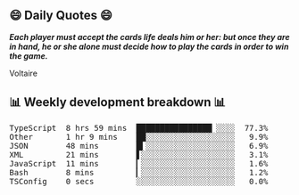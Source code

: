 ## 😄 Daily Quotes 😄

_**Each player must accept the cards life deals him or her: but once they are in hand, he or she alone must decide how to play the cards in order to win the game.**_

Voltaire



## 📊 Weekly development breakdown 📊

<pre>TypeScript  8 hrs 59 mins  ████████████████▏░░░░  77.3%
Other       1 hr 9 mins    ██░░░░░░░░░░░░░░░░░░░   9.9%
JSON        48 mins        █▍░░░░░░░░░░░░░░░░░░░   6.9%
XML         21 mins        ▋░░░░░░░░░░░░░░░░░░░░   3.1%
JavaScript  11 mins        ▎░░░░░░░░░░░░░░░░░░░░   1.6%
Bash        8 mins         ▎░░░░░░░░░░░░░░░░░░░░   1.2%
TSConfig    0 secs         ░░░░░░░░░░░░░░░░░░░░░   0.0%</pre>